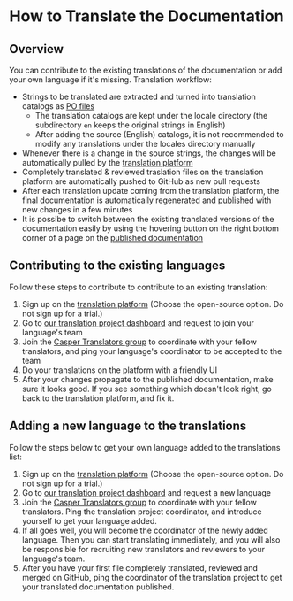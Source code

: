 # How to Translate the Documentation

## Overview
You can contribute to the existing translations of the documentation or add your own language if it's missing. Translation workflow:

* Strings to be translated are extracted and turned into translation catalogs as [PO files](https://www.gnu.org/software/gettext/manual/html_node/PO-Files.html)
  * The translation catalogs are kept under the locale directory (the subdirectory `en` keeps the original strings in English)
  * After adding the source (English) catalogs, it is not recommended to modify any translations under the locales directory manually
* Whenever there is a change in the source strings, the changes will be automatically pulled by the [translation platform](https://transifex.com)
* Completely translated & reviewed traslation files on the translation platform are automatically pushed to GitHub as new pull requests
* After each translation update coming from the translation platform, the final documentation is automatically regenerated and [published](https://caspernetwork.readthedocs.io/en/latest/) with new changes in a few minutes
* It is possibe to switch between the existing translated versions of the documentation easily by using the hovering button on the right bottom corner of a page on the [published documentation](https://caspernetwork.readthedocs.io/en/latest/)

## Contributing to the existing languages

Follow these steps to contribute to contribute to an existing translation:

1. Sign up on the [translation platform](https://transifex.com) (Choose the open-source option. Do not sign up for a trial.)
2. Go to [our translation project dashboard](https://www.transifex.com/caspernetwork/docs-11/dashboard/) and request to join your language's team
3. Join the [Casper Translators group](https://t.me/joinchat/9prJkTdxBM82NTI0) to coordinate with your fellow translators, and ping your language's coordinator to be accepted to the team
4. Do your translations on the platform with a friendly UI
5. After your changes propagate to the published documentation, make sure it looks good. If you see something which doesn't look right, go back to the translation platform, and fix it.

## Adding a new language to the translations

Follow the steps below to get your own language added to the translations list:

1. Sign up on the [translation platform](https://transifex.com) (Choose the open-source option. Do not sign up for a trial.)
2. Go to [our translation project dashboard](https://www.transifex.com/caspernetwork/docs-11/dashboard/) and request a new language
3. Join the [Casper Translators group](https://t.me/joinchat/9prJkTdxBM82NTI0) to coordinate with your fellow translators. Ping the translation project coordinator, and introduce yourself to get your language added.
4. If all goes well, you will become the coordinator of the newly added language. Then you can start translating immediately, and you will also be responsible for recruiting new translators and reviewers to your language's team.
5. After you have your first file completely translated, reviewed and merged on GitHub, ping the coordinator of the translation project to get your translated documentation published.